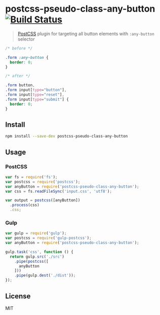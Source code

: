 # postcss-pseudo-class-any-button [![Build Status][travis-image]][travis-url]

> [PostCSS][postcss] plugin for targeting all button elements with `:any-button` selector

```css
/* before */

.form :any-button {
  border: 0;
}

/* after */

.form button,
.form input[type="button"],
.form input[type="reset"],
.form input[type="submit"] {
  border: 0;
}
```

## Install

```sh
npm install --save-dev postcss-pseudo-class-any-button
```

## Usage

### PostCSS

```js
var fs = require('fs');
var postcss = require('postcss');
var anyButton = require('postcss-pseudo-class-any-button');
var css = fs.readFileSync('input.css', 'utf8');

var output = postcss([anyButton])
  .process(css)
  .css;
```

### Gulp

```js
var gulp = require('gulp');
var postcss = require('gulp-postcss');
var anyButton = require('postcss-pseudo-class-any-button');

gulp.task('css', function () {
  return gulp.src('./src')
    .pipe(postcss([
      anyButton
    ]))
    .pipe(gulp.dest('./dist'));
});
```

## License

MIT

[travis-url]: https://travis-ci.org/andrepolischuk/postcss-pseudo-class-any-button
[travis-image]: https://travis-ci.org/andrepolischuk/postcss-pseudo-class-any-button.svg?branch=master

[postcss]: https://github.com/postcss/postcss
